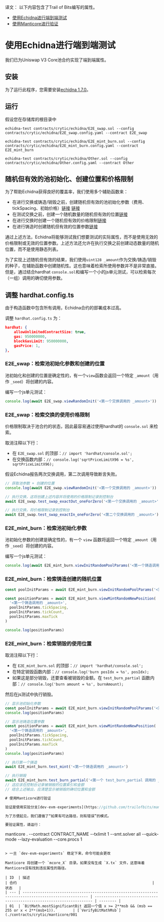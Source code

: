 译文：
以下内容包含了Trail of Bits编写的属性。

- [使用Echidna进行端到端测试](#end-to-end-testing-with-echidna)
- [使用Manticore进行验证](#verification-with-manticore)

# 使用Echidna进行端到端测试

我们已为Uniswap V3 Core池合约实现了端到端属性。

## 安装

为了运行此程序，您需要安装[echidna 1.7.0](https://github.com/crytic/echidna/releases/tag/v1.7.0)。

## 运行

假设您在存储库的根目录中

```
echidna-test contracts/crytic/echidna/E2E_swap.sol --config contracts/crytic/echidna/E2E_swap.config.yaml --contract E2E_swap

echidna-test contracts/crytic/echidna/E2E_mint_burn.sol --config contracts/crytic/echidna/E2E_mint_burn.config.yaml --contract E2E_mint_burn

echidna-test contracts/crytic/echidna/Other.sol --config contracts/crytic/echidna/Other.config.yaml --contract Other
```

## 随机但有效的池初始化、创建位置和价格限制

为了帮助Echidna获得良好的覆盖率，我们使用多个辅助函数来：

- 在进行交换或铸造/销毁之前，创建随机但有效的池初始化参数（费用、tickSpacing、初始价格）[链接](./E2E_mint_burn.sol#L303-L337) [链接](./E2E_swap.sol#L196-L230)
- 在测试交换之前，创建一个随机数量的随机但有效的位置[链接](./E2E_swap.sol#L233-L283)
- 在进行交换时创建一个随机但有效的价格限制[链接](./E2E_swap.sol#L68-L80)
- 在进行铸造时创建随机但有效的位置参数[链接](./E2E_mint_burn.sol#L102-L130)

通过上述方法，Echidna将能够测试我们想要测试的实际属性，而不是使用无效的价格限制或无效的位置参数。上述方法还允许在执行交换之前创建动态数量的随机位置，而不是使用静态列表。

为了实现上述随机但有效的结果，我们使用`uint128 _amount`作为交换/铸造/销毁的种子，在辅助函数中创建随机性。这也意味着检索所使用参数并不是非常直接。但是，通过结合hardhat `console.sol`和编写一个小的js单元测试，可以检索每次（一组）调用的确切使用参数。

## 调整 hardhat.config.ts

由于构造函数中包含所有调用，Echidna合约的部署成本过高。

调整 `hardhat.config.ts` 为：

```json
hardhat: {
    allowUnlimitedContractSize: true,
    gas: 950000000,
    blockGasLimit: 950000000,
    gasPrice: 1,
},
```

### E2E_swap：检索池初始化参数和创建的位置

池初始化和创建的位置是确定性的，有一个`view`函数会返回一个特定 `_amount`（用作 `_seed`）将创建的内容。

编写一个js单元测试：

```js
console.log(await E2E_swap.viewRandomInit('<第一个交换调用的 _amount>'))
```

### E2E_swap：检索交换的使用价格限制

价格限制取决于池合约的状态，因此最容易通过使用hardhat的 `console.sol` 来检索。

取消注释以下行：

- 在 `E2E_swap.sol` 的顶部：`// import 'hardhat/console.sol';`
- 在交换函数内部：`// console.log('sqrtPriceLimitX96 = %s', sqrtPriceLimitX96); `

假设Echidna报告两次交换调用，第二次调用导致断言失败。

```js
// 获取池参数 + 创建的位置
console.log(await E2E_swap.viewRandomInit('<第一个交换调用的 _amount>'))

// 执行交换，这将创建上述内容并将使用的价格限制记录到控制台
await E2E_swap.test_swap_exactOut_oneForZero('<第一个交换调用的 _amount>')

// 执行交换，将价格限制记录到控制台
await E2E_swap.test_swap_exactIn_oneForZero('<第二个交换调用的 _amount>')
```

### E2E_mint_burn：检索池初始化参数

池初始化参数的创建是确定性的，有一个 `view` 函数将返回一个特定 `_amount`（用作 `_seed`）将创建的内容。

编写一个js单元测试：

```js
console.log(await E2E_mint_burn.viewInitRandomPoolParams('<第一个铸造调用的 _amount>'))
```

### E2E_mint_burn：检索铸造创建的随机位置

```js
const poolInitParams = await E2E_mint_burn.viewInitRandomPoolParams('<第一个铸造调用的 _amount>')

const positionParams = await E2E_mint_burn.viewMintRandomNewPosition(
  '<第一个铸造调用的 _amount>',
  poolInitParams.tickSpacing,
  poolInitParams.tickCount,
  poolInitParams.maxTick
)

console.log(positionParams)
```

### E2E_mint_burn：检索销毁的使用位置

取消注释以下行：

- 在 `E2E_mint_burn.sol` 的顶部：`// import 'hardhat/console.sol';`
- 在特定销毁函数内部：`// console.log('burn posIdx = %s', posIdx);`
- 如果这是部分销毁，还要查看被销毁的金额。在 `test_burn_partial` 函数内部：`// console.log('burn amount = %s', burnAmount);`

然后在js测试中执行销毁。

```js
// 显示池初始化参数
const poolInitParams = await E2E_mint_burn.viewInitRandomPoolParams('<第一个铸造调用的 _amount>')
console.log(positionParams)

// 显示池铸造位置参数
const positionParams = await E2E_mint_burn.viewMintRandomNewPosition(
  '<第一个铸造调用的 _amount>',
  poolInitParams.tickSpacing,
  poolInitParams.tickCount,
  poolInitParams.maxTick
)
console.log(positionParams)

// 执行第一个铸造
await E2E_mint_burn.test_mint('<第一个铸造调用的 _amount>')

// 执行销毁
await E2E_mint_burn.test_burn_partial('<第一个 test_burn_partial 调用的 _amount>')
// 这应该在控制台记录被销毁的位置索引和金额
// 结合上述输出，应清楚显示被销毁的确切位置和金额

# 使用Manticore进行验证

验证是使用实验分支[dev-evm-experiments](https://github.com/trailofbits/manticore/tree/dev-evm-experiments)执行的，其中包含新的优化并且仍在进行中。Trail of Bits 将确保在分支稳定并包含在Manticore发布中后，以下属性仍然成立。

为了方便起见，我们遵循了“如果有可达路径，则有错误”的模式。

要验证属性，请运行：

```
manticore . --contract CONTRACT_NAME --txlimit 1 --smt.solver all --quick-mode --lazy-evaluation --core.procs 1
```

> 一旦 `dev-evm-experiments` 稳定下来，命令可能会更改

Manticore 将创建一个 `mcore_X` 目录。如果没有生成 `X.tx` 文件，这意味着Manticore没有找到违反属性的路径。

| ID  | 描述                                                                                          | 合约                                                              | 状态   |
| --- | ---------------------------------------------------------------------------------------------------- | --------------------------------------------------------------------- | -------- |
| 01  | `BitMath.mostSignificantBit 返回一个值 x >= 2**msb && (msb == 255 or x < 2**(msb+1)).`       | [`VerifyBitMathMsb`](./contracts/crytic/manticore/001